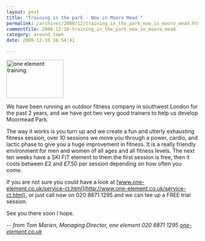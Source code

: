 ```yaml
---
layout: post
title: "Training in the park - Now in Moore Mead "
permalink: /archives/2008/12/training_in_the_park_now_in_moore_mead.html
commentfile: 2008-12-10-training_in_the_park_now_in_moore_mead
category: around_town
date: 2008-12-10 16:54:41

---
```


<a href="/assets/images/2008/one_element.jpg"><img src="/assets/images/2008/one_element-thumb.jpg" width="150" height="100" alt="one element training" class="photo right"/></a>

We have been running an outdoor fitness company in southwest London for the past 2 years, and we have got two very good trainers to help us develop Moormead Park.

The way it works is you turn up and we create a fun and utterly exhausting fitness session, over 10 sessions we move you through a power, cardio, and lactic phase to give you a huge improvement in fitness. It is a really friendly environment for men and women of all ages and all fitness levels. The next ten weeks have a SKI FIT element to them.the first session is free, then it costs between £2 and £7.50 per session depending on how often you come.

If you are not sure you could have a look at [www.one-element.co.uk/service-ct.html](http://www.one-element.co.uk/service-ct.html), or just call now on 020 8871 1295 and we can tee up a FREE trial session.

See you there soon I hope.

<cite>-- from Tom Marien, Managing Director, *one element* 020 8871 1295 [one-element.co.uk](http://one-element.co.uk/</cite>)
